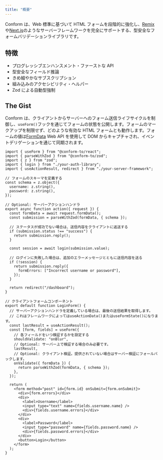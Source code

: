 ```yaml
---
title: "概要"
---
```


Conform は、Web 標準に基づいて HTML フォームを段階的に強化し、[Remix](https://remix.run)や[Next.js](https://nextjs.org)のようなサーバーフレームワークを完全にサポートする、型安全なフォームバリデーションライブラリです。

## 特徴

- プログレッシブエンハンスメント・ファーストな API
- 型安全なフィールド推論
- きめ細やかなサブスクリプション
- 組み込みのアクセシビリティ・ヘルパー
- Zod による自動型強制

## The Gist

Conform は、クライアントからサーバーへのフォーム送信ライフサイクルを制御し、`useForm()`フックを通じてフォームの状態を公開します。フォームのマークアップを制限せず、どのような有効な HTML フォームとも動作します。フォームの値は[FormData](https://developer.mozilla.org/en-US/docs/Web/API/FormData) Web API を使用して DOM からキャプチャされ、イベントデリゲーションを通じて同期されます。

```tsx
import { useForm } from "@conform-to/react";
import { parseWithZod } from "@conform-to/zod";
import { z } from "zod";
import { login } from "./your-auth-library";
import { useActionResult, redirect } from "./your-server-framework";

// フォームのスキーマを定義する
const schema = z.object({
  username: z.string(),
  password: z.string(),
});

// Optional: サーバーアクションハンドラ
export async function action({ request }) {
  const formData = await request.formData();
  const submission = parseWithZod(formData, { schema });

  // ステータスが成功でない場合は、送信内容をクライアントに返送する
  if (submission.status !== "success") {
    return submission.reply();
  }

  const session = await login(submission.value);

  // ログインに失敗した場合は、追加のエラーメッセージとともに送信内容を送る
  if (!session) {
    return submission.reply({
      formErrors: ["Incorrect username or password"],
    });
  }

  return redirect("/dashboard");
}

// クライアントフォームコンポーネント
export default function LoginForm() {
  // サーバーアクションハンドラを定義している場合は、最後の送信結果を取得します。
  // これはフレームワークによってはuseActionData()またはuseFormState()になります。
  const lastResult = useActionResult();
  const [form, fields] = useForm({
    // 各フィールドをいつ検証するかを設定する
    shouldValidate: "onBlur",
    // Optional: サーバー上で検証する場合のみ必要です。
    lastResult,
    // Optional: クライアント検証。提供されていない場合はサーバー検証にフォールバックします。
    onValidate({ formData }) {
      return parseWithZod(formData, { schema });
    },
  });

  return (
    <form method="post" id={form.id} onSubmit={form.onSubmit}>
      <div>{form.errors}</div>
      <div>
        <label>Username</label>
        <input type="text" name={fields.username.name} />
        <div>{fields.username.errors}</div>
      </div>
      <div>
        <label>Password</label>
        <input type="password" name={fields.password.name} />
        <div>{fields.password.errors}</div>
      </div>
      <button>Login</button>
    </form>
  );
}
```
